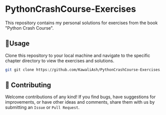 # PythonCrashCourse-Exercises

This repository contains my personal solutions for exercises from the book "Python Crash Course". 

## 🚀Usage

Clone this repository to your local machine and navigate to the specific chapter directory to view the exercises and solutions.

```bash
git git clone https://github.com/KawaliAsh/PythonCrashCourse-Exercises.git
```

## 🤝 Contributing

Welcome contributions of any kind! If you find bugs, have suggestions for improvements, or have other ideas and comments, share them with us by submitting an `Issue` or `Pull Request`.